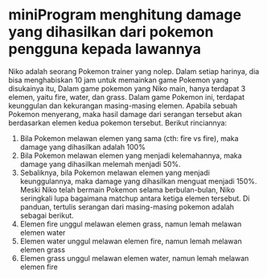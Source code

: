# miniProgram menghitung damage yang dihasilkan dari pokemon pengguna kepada lawannya
Niko adalah seorang Pokemon trainer yang nolep. Dalam setiap harinya, dia bisa menghabiskan 10 jam untuk memainkan game Pokemon yang disukainya itu, Dalam game pokemon yang Niko main, hanya terdapat 3 elemen, yaitu fire, water, dan grass.
Dalam game Pokemon ini, terdapat keunggulan dan kekurangan masing-masing elemen. Apabila sebuah Pokemon menyerang, maka hasil damage dari serangan tersebut akan berdasarkan elemen kedua pokemon tersebut. Berikut rinciannya:
1.	Bila Pokemon melawan elemen yang sama (cth: fire vs fire), maka damage yang dihasilkan adalah 100%
2.	Bila Pokemon melawan elemen yang menjadi kelemahannya, maka damage yang dihasilkan melemah menjadi 50%.
3.	Sebaliknya, bila Pokemon melawan elemen yang menjadi keunggulannya, maka damage yang dihasilkan menguat menjadi 150%.
Meski Niko telah bermain Pokemon selama berbulan-bulan, Niko seringkali lupa bagaimana matchup antara ketiga elemen tersebut. Di panduan, tertulis serangan dari masing-masing pokemon adalah sebagai berikut.
1.	Elemen fire unggul melawan elemen grass, namun lemah melawan elemen water
2.	Elemen water unggul melawan elemen fire, namun lemah melawan elemen grass
3.	Elemen grass unggul melawan elemen water, namun lemah melawan elemen fire
